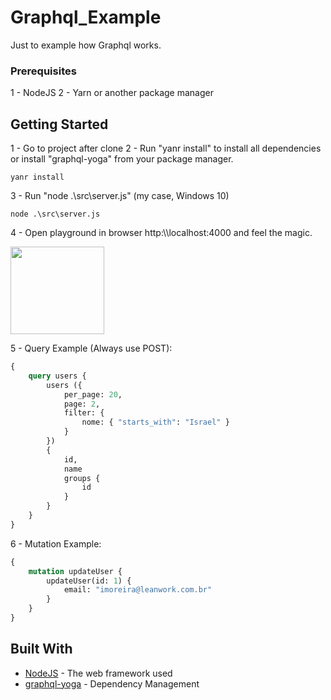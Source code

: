 # Graphql_Example

Just to example how Graphql works.


### Prerequisites

1 - NodeJS
2 - Yarn or another package manager

## Getting Started

1 - Go to project after clone
2 - Run "yanr install" to install all dependencies or install "graphql-yoga" from your package manager.
```
yanr install
```
3 - Run "node .\src\server.js" (my case, Windows 10)
```
node .\src\server.js
```
4 - Open playground in browser http:\\\localhost:4000 and feel the magic.

<img src="https://media1.giphy.com/media/12NUbkX6p4xOO4/giphy.gif" width="150" height="140" />


5 - Query Example (Always use POST):
```graphql
{
    query users {
        users ({ 
            per_page: 20, 
            page: 2, 
            filter: {
                nome: { "starts_with": "Israel" }
            }
        })
        {
            id,
            name
            groups {
                id
            }
        }
    }
}
```

6 - Mutation Example:
```graphql
{
    mutation updateUser {
        updateUser(id: 1) {
            email: "imoreira@leanwork.com.br" 
        }
    }
}
```


## Built With

* [NodeJS](http://www.dropwizard.io/1.0.2/docs/) - The web framework used
* [graphql-yoga](https://maven.apache.org/) - Dependency Management